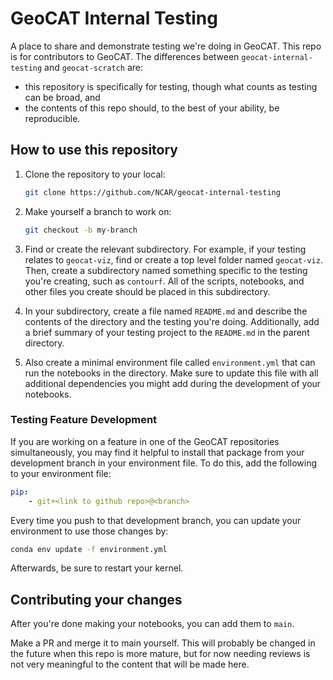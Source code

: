 # GeoCAT Internal Testing

A place to share and demonstrate testing we're doing in GeoCAT. This repo is for contributors to GeoCAT. The differences between `geocat-internal-testing` and `geocat-scratch` are:

- this repository is specifically for testing, though what counts as testing can be broad, and
- the contents of this repo should, to the best of your ability, be reproducible.

## How to use this repository

1. Clone the repository to your local:

    ``` bash
    git clone https://github.com/NCAR/geocat-internal-testing
    ```

1. Make yourself a branch to work on:

    ``` bash
    git checkout -b my-branch
    ```

1. Find or create the relevant subdirectory. For example, if your testing relates to `geocat-viz`, find or create a top level folder named `geocat-viz`. Then, create a subdirectory named something specific to the testing you're creating, such as `contourf`. All of the scripts, notebooks, and other files you create should be placed in this subdirectory.

1. In your subdirectory, create a file named `README.md` and  describe the contents of the directory and the testing you're doing. Additionally, add a brief summary of your testing project to the `README.md` in the parent directory.

1. Also create a minimal environment file called `environment.yml` that can run the notebooks in the directory. Make sure to update this file with all additional dependencies you might add during the development of your notebooks.


### Testing Feature Development

If you are working on a feature in one of the GeoCAT repositories simultaneously, you may find it helpful to install that package from your development branch in your environment file. To do this, add the following to your environment file:

``` yaml
pip:
    - git+<link to github repo>@<branch>
```

Every time you push to that development branch, you can update your environment to use those changes by:

``` bash
conda env update -f environment.yml
```

Afterwards, be sure to restart your kernel.

## Contributing your changes

After you're done making your notebooks, you can add them to `main`.

Make a PR and merge it to main yourself. This will probably be changed in the future when this repo is more mature, but for now needing reviews is not very meaningful to the content that will be made here.
